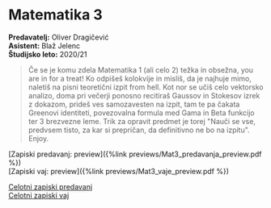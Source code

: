 # Matematika 3
**Predavatelj:** Oliver Dragičević \
**Asistent:** Blaž Jelenc \
**Študijsko leto:** 2020/21 

> Če se je komu zdela Matematika 1 (ali celo 2) težka in obsežna, you are in for a treat! Ko odpišeš kolokvije in misliš, da je najhuje mimo, naletiš na pisni teoretični izpit from hell. Kot nor se učiš celo vektorsko analizo, doma pri večerji ponosno recitiraš Gaussov in Stokesov izrek z dokazom, prideš ves samozavesten na izpit, tam te pa čakata Greenovi identiteti, povezovalna formula med Gama in Beta funkcijo ter 3 brezvezne leme. Trik za opravit predmet je torej "Nauči se vse, predvsem tisto, za kar si prepričan, da definitivno ne bo na izpitu". Enjoy.

[Zapiski predavanj: preview]({%link previews/Mat3_predavanja_preview.pdf %}) \
[Zapiski vaj: preview]({%link previews/Mat3_vaje_preview.pdf %})

[Celotni zapiski predavanj](https://drive.google.com/file/d/1azSTsJLwShMwXdCL3O7Yes4dDl7_nz-U/view?usp=sharing) \
[Celotni zapiski vaj](https://drive.google.com/file/d/1iYtSJbL_GnKnSHnMPgAzLl9APzEBN7QP/view?usp=sharing) 
